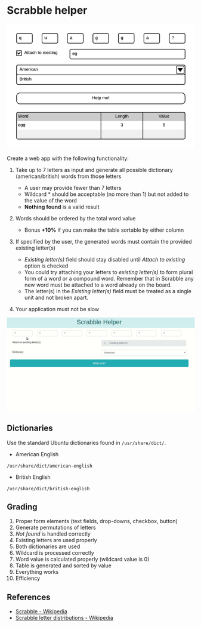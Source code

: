 # Scrabble helper

![Scrabble](scrabble.png)

Create a web app with the following functionality:

1. Take up to 7 letters as input and generate all possible dictionary (american/british) words from those letters

    * A user may provide fewer than 7 letters
    * Wildcard \* should be acceptable (no more than 1) but not added to the value of the word
    * **Nothing found** is a valid result

2. Words should be ordered by the total word value

    * Bonus **+10%** if you can make the table sortable by either column

3. If specified by the user, the generated words must contain the provided existing letter(s)

    * *Existing letter(s)* field should stay disabled until *Attach to existing* option is checked
    * You could try attaching your letters to *existing letter(s)* to form plural form of a word or a compound word. Remember that in Scrabble any new word must be attached to a word already on the board.
    * The letter(s) in the *Existing letter(s)* field must be treated as a single unit and not broken apart.

4. Your application must not be slow

![Scrabble](demo.gif)

## Dictionaries

Use the standard Ubuntu dictionaries found in `/usr/share/dict/`.

* American English

```text
/usr/share/dict/american-english
```

* British English

```text
/usr/share/dict/british-english
```

## Grading

1. Proper form elements (text fields, drop-downs, checkbox, button)
2. Generate permutations of letters
3. *Not found* is handled correctly
4. Existing letters are used properly
5. Both dictionaries are used
6. Wildcard is processed correctly
7. Word value is calculated properly (wildcard value is 0)
8. Table is generated and sorted by value
9. Everything works
10. Efficiency

## References

* [Scrabble - Wikipedia](https://en.wikipedia.org/wiki/Scrabble)
* [Scrabble letter distributions - Wikipedia](https://en.wikipedia.org/wiki/Scrabble_letter_distributions)
